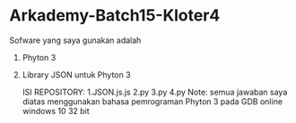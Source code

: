 # Arkademy-Batch15-Kloter4
Sofware yang saya gunakan adalah
1. Phyton 3
2. Library JSON untuk Phyton 3

    ISI REPOSITORY:
    1.JSON.js.js
    2.py
    3.py
    4.py
    Note: semua jawaban saya diatas menggunakan bahasa pemrograman Phyton 3 pada GDB online windows 10 32 bit 
    
